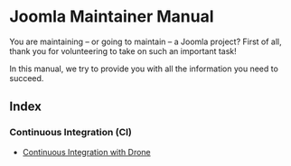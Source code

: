 # Joomla Maintainer Manual

You are maintaining – or going to maintain – a Joomla project?
First of all, thank you for volunteering to take on such an important task!

In this manual, we try to provide you with all the information you need to succeed.

## Index

### Continuous Integration (CI)

* [Continuous Integration with Drone](docs/drone-ci.md)
